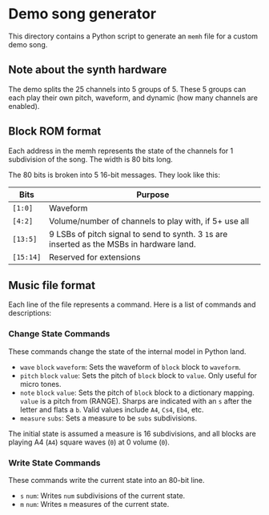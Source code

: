 # Demo song generator

This directory contains a Python script to generate an `memh` file for a custom
demo song.

## Note about the synth hardware

The demo splits the 25 channels into 5 groups of 5. These 5 groups can each
play their own pitch, waveform, and dynamic (how many channels are enabled).

## Block ROM format

Each address in the memh represents the state of the channels for 1 subdivision
of the song. The width is 80 bits long.

The 80 bits is broken into 5 16-bit messages. They look like this:

| Bits      | Purpose                                                                                    |
|-----------|--------------------------------------------------------------------------------------------|
| `[1:0]`   | Waveform                                                                                   |
| `[4:2]`   | Volume/number of channels to play with, if 5+ use all                                      |
| `[13:5]`  | 9 LSBs of pitch signal to send to synth. 3 `1`s are inserted as the MSBs in hardware land. |
| `[15:14]` | Reserved for extensions                                                                    |

## Music file format

Each line of the file represents a command. Here is a list of commands and
descriptions:

### Change State Commands

These commands change the state of the internal model in Python land.

- `wave` `block` `waveform`: Sets the waveform of `block` block to `waveform`.
- `pitch` `block` `value`: Sets the pitch of `block` block to `value`. Only
  useful for micro tones.
- `note` `block` `value`: Sets the pitch of `block` block to a dictionary
  mapping. `value` is a pitch from (RANGE). Sharps are indicated with an `s`
  after the letter and flats a `b`. Valid values include `A4`, `Cs4`, `Eb4`,
  etc.
- `measure` `subs`: Sets a measure to be `subs` subdivisions.

The initial state is assumed a measure is 16 subdivisions, and all blocks are
playing A4 (`A4`) square waves (`0`) at 0 volume (`0`).

### Write State Commands

These commands write the current state into an 80-bit line.

- `s` `num`: Writes `num` subdivisions of the current state.
- `m` `num`: Writes `m` measures of the current state.
